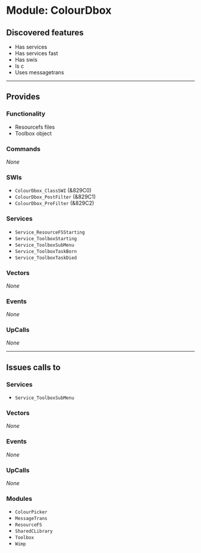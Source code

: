 # Module: ColourDbox

## Discovered features


* Has services
* Has services fast
* Has swis
* Is c
* Uses messagetrans

---

## Provides

### Functionality


* Resourcefs files
* Toolbox object

### Commands


*None*


### SWIs


* `ColourDbox_ClassSWI` (&829C0)
* `ColourDbox_PostFilter` (&829C1)
* `ColourDbox_PreFilter` (&829C2)


### Services


* `Service_ResourceFSStarting`
* `Service_ToolboxStarting`
* `Service_ToolboxSubMenu`
* `Service_ToolboxTaskBorn`
* `Service_ToolboxTaskDied`


### Vectors


*None*


### Events


*None*


### UpCalls


*None*


---

## Issues calls to

### Services


* `Service_ToolboxSubMenu`


### Vectors


*None*


### Events


*None*


### UpCalls


*None*


### Modules


* `ColourPicker`
* `MessageTrans`
* `ResourceFS`
* `SharedCLibrary`
* `Toolbox`
* `Wimp`


